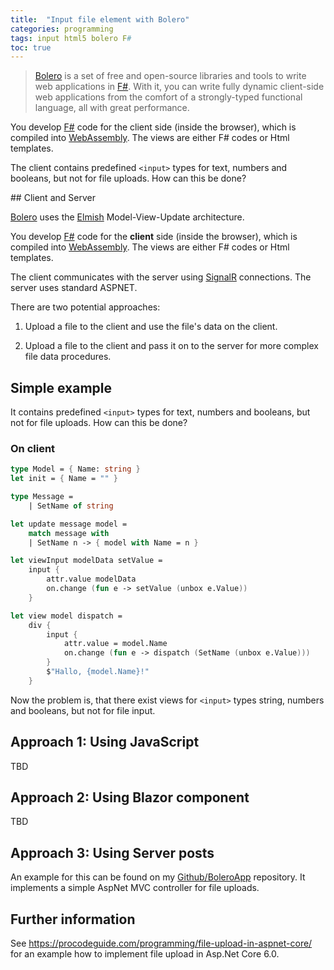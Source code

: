 ```yaml
---
title:  "Input file element with Bolero"
categories: programming
tags: input html5 bolero F#
toc: true
---
```


> [Bolero] is a set of free and open-source libraries and tools to write web applications in [F#]. With it, you can write fully dynamic client-side web applications from the comfort of a strongly-typed functional language, all with great performance.

You develop [F#] code for the client side (inside the browser), which is compiled into [WebAssembly]. The views are either F# codes or Html templates.

The client contains predefined `<input>` types for text, numbers and booleans, but not for file uploads. How can this be done?


## Client and Server

[Bolero] uses the [Elmish] Model-View-Update architecture. 

You develop [F#] code for the **client** side (inside the browser), which is compiled into [WebAssembly]. The views are either F# codes or Html templates.

The client communicates with the server using [SignalR](https://dotnet.microsoft.com/apps/aspnet/signalr) connections. The server uses standard ASPNET. 

There are two potential approaches:

1. Upload a file to the client and use the file's data on the client.

2. Upload a file to the client and pass it on to the server for more complex file data procedures.

## Simple example

It contains predefined `<input>` types for text, numbers and booleans, but not for file uploads. How can this be done?

### On client

~~~fsharp
type Model = { Name: string }
let init = { Name = "" }

type Message =
    | SetName of string

let update message model =
    match message with
    | SetName n -> { model with Name = n }

let viewInput modelData setValue =
    input {
        attr.value modelData
        on.change (fun e -> setValue (unbox e.Value))
    }

let view model dispatch =
    div {
        input {
            attr.value = model.Name
            on.change (fun e -> dispatch (SetName (unbox e.Value)))
        }
        $"Hallo, {model.Name}!"
    }
~~~

Now the problem is, that there exist views for `<input>` types string, numbers and booleans, but not for file input.

## Approach 1: Using JavaScript

TBD

## Approach 2: Using Blazor component

TBD

## Approach 3: Using Server posts

An example for this can be found on my [Github/BoleroApp]({{site.greiner_link}}/BoleroApp) repository. It implements a simple AspNet MVC controller for file uploads.

## Further information

See <https://procodeguide.com/programming/file-upload-in-aspnet-core/> for an example how to implement file upload in Asp.Net Core 6.0.


[Bolero]: https://fsbolero.io
[F#]: https://fsharp.org/
[Elmish]: https://elmish.github.io/elmish/
[WebAssembly]: https://webassembly.org/

